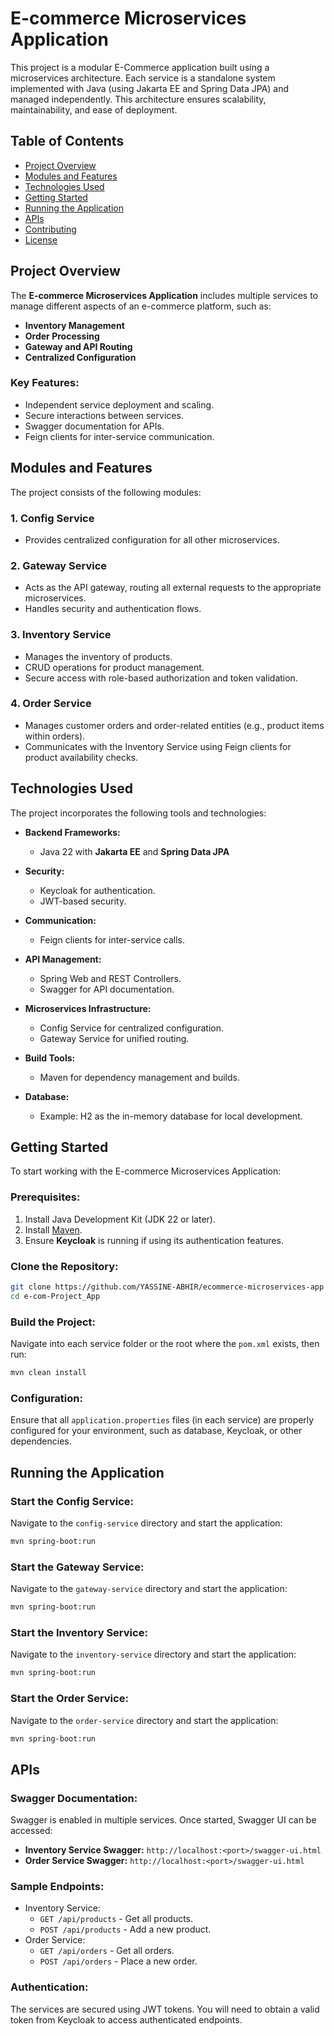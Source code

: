# E-commerce Microservices Application

This project is a modular E-Commerce application built using a microservices architecture. Each service is a standalone system implemented with Java (using Jakarta EE and Spring Data JPA) and managed independently. This architecture ensures scalability, maintainability, and ease of deployment.

## Table of Contents

- [Project Overview](#project-overview)
- [Modules and Features](#modules-and-features)
- [Technologies Used](#technologies-used)
- [Getting Started](#getting-started)
- [Running the Application](#running-the-application)
- [APIs](#apis)
- [Contributing](#contributing)
- [License](#license)

## Project Overview

The **E-commerce Microservices Application** includes multiple services to manage different aspects of an e-commerce platform, such as:

- **Inventory Management**
- **Order Processing**
- **Gateway and API Routing**
- **Centralized Configuration**

### Key Features:

- Independent service deployment and scaling.
- Secure interactions between services.
- Swagger documentation for APIs.
- Feign clients for inter-service communication.

## Modules and Features

The project consists of the following modules:

### 1. **Config Service**

- Provides centralized configuration for all other microservices.

### 2. **Gateway Service**

- Acts as the API gateway, routing all external requests to the appropriate microservices.
- Handles security and authentication flows.

### 3. **Inventory Service**

- Manages the inventory of products.
- CRUD operations for product management.
- Secure access with role-based authorization and token validation.

### 4. **Order Service**

- Manages customer orders and order-related entities (e.g., product items within orders).
- Communicates with the Inventory Service using Feign clients for product availability checks.

## Technologies Used

The project incorporates the following tools and technologies:

- **Backend Frameworks:**

  - Java 22 with **Jakarta EE** and **Spring Data JPA**

- **Security:**

  - Keycloak for authentication.
  - JWT-based security.

- **Communication:**

  - Feign clients for inter-service calls.

- **API Management:**

  - Spring Web and REST Controllers.
  - Swagger for API documentation.

- **Microservices Infrastructure:**

  - Config Service for centralized configuration.
  - Gateway Service for unified routing.

- **Build Tools:**

  - Maven for dependency management and builds.

- **Database:**
  - Example: H2 as the in-memory database for local development.

## Getting Started

To start working with the E-commerce Microservices Application:

### Prerequisites:

1. Install Java Development Kit (JDK 22 or later).
2. Install [Maven](https://maven.apache.org/).
3. Ensure **Keycloak** is running if using its authentication features.

### Clone the Repository:

```bash
git clone https://github.com/YASSINE-ABHIR/ecommerce-microservices-app
cd e-com-Project_App
```

### Build the Project:

Navigate into each service folder or the root where the `pom.xml` exists, then run:

```bash
mvn clean install
```

### Configuration:

Ensure that all `application.properties` files (in each service) are properly configured for your environment, such as database, Keycloak, or other dependencies.

## Running the Application

### Start the Config Service:

Navigate to the `config-service` directory and start the application:

```bash
mvn spring-boot:run
```

### Start the Gateway Service:

Navigate to the `gateway-service` directory and start the application:

```bash
mvn spring-boot:run
```

### Start the Inventory Service:

Navigate to the `inventory-service` directory and start the application:

```bash
mvn spring-boot:run
```

### Start the Order Service:

Navigate to the `order-service` directory and start the application:

```bash
mvn spring-boot:run
```

## APIs

### Swagger Documentation:

Swagger is enabled in multiple services. Once started, Swagger UI can be accessed:

- **Inventory Service Swagger:** `http://localhost:<port>/swagger-ui.html`
- **Order Service Swagger:** `http://localhost:<port>/swagger-ui.html`

### Sample Endpoints:

- Inventory Service:
  - `GET /api/products` - Get all products.
  - `POST /api/products` - Add a new product.
- Order Service:
  - `GET /api/orders` - Get all orders.
  - `POST /api/orders` - Place a new order.

### Authentication:

The services are secured using JWT tokens. You will need to obtain a valid token from Keycloak to access authenticated endpoints.
